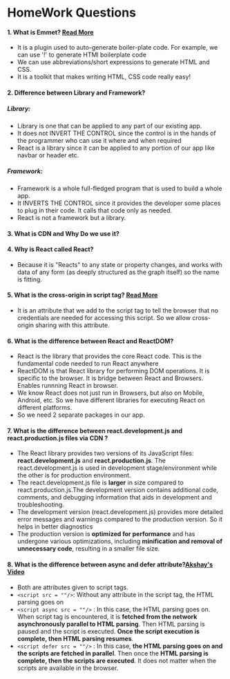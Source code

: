 # HomeWork Questions

#### 1. What is Emmet? [Read More](https://emmet.io/)

- It is a plugin used to auto-generate boiler-plate code. For example, we can use '!' to generate HTMl boilerplate code
- We can use abbreviations/short expressions to generate HTML and CSS.
- It is a toolkit that makes writing HTML, CSS code really easy!

#### 2. Difference between Library and Framework?

##### Library:

- Library is one that can be applied to any part of our existing app.
- It does not INVERT THE CONTROL since the control is in the hands of the programmer who can use it where and when required
- React is a library since it can be applied to any portion of our app like navbar or header etc.

##### Framework:

- Framework is a whole full-fledged program that is used to build a whole app.
- It INVERTS THE CONTROL since it provides the developer some places to plug in their code. It calls that code only as needed.
- React is not a framework but a library.

#### 3. What is CDN and Why Do we use it?

#### 4. Why is React called React?

- Because it is "Reacts" to any state or property changes, and works with data of any form (as deeply structured as the graph itself) so the name is fitting.

#### 5. What is the cross-origin in script tag? [Read More](https://developer.mozilla.org/en-US/docs/Web/HTML/Attributes/crossorigin)

- It is an attribute that we add to the script tag to tell the browser that no credentials are needed for accessing this script. So we allow cross-origin sharing with this attribute.

#### 6. What is the difference between React and ReactDOM?

- React is the library that provides the core React code. This is the fundamental code needed to run React anywhere
- ReactDOM is that React library for performing DOM operations. It is specific to the browser. It is bridge between React and Browsers. Enables runnning React in browser.
- We know React does not just run in Browsers, but also on Mobile, Android, etc. So we have different libraries for executing React on different platforms.
- So we need 2 separate packages in our app.

#### 7. What is the difference between react.development.js and react.production.js files via CDN ?

- The React library provides two versions of its JavaScript files: **react.development.js** and **react.production.js**. The react.development.js is used in development stage/environment while the other is for production environment.
- The react.development.js file is **larger** in size compared to react.production.js.The development version contains additional code, comments, and debugging information that aids in development and troubleshooting.
- The development version (react.development.js) provides more detailed error messages and warnings compared to the production version. So it helps in better diagnostics
- The production version is **optimized for performance** and has undergone various optimizations, including **minification and removal of unnecessary code**, resulting in a smaller file size.

#### 8. What is the difference between async and defer attribute?[Akshay's Video](https://www.youtube.com/watch?v=IrHmpdORLu8)

- Both are attributes given to script tags.
- `<script src = ""/>`: Without any attribute in the script tag, the HTML parsing goes on
- `<script async src = ""/>` : In this case, the HTML parsing goes on. When script tag is encountered, it is **fetched from the network asynchronously parallel to HTML parsing**. Then HTML parsing is paused and the script is executed. **Once the script execution is complete, then HTML parsing resumes**.
- `<script defer src = ""/>` : In this case, **the HTML parsing goes on and the scripts are fetched in parallel**. Then once the **HTML parsing is complete, then the scripts are executed**. It does not matter when the scripts are available in the browser.
